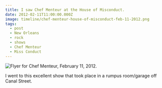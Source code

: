 ```yaml
---
title: I saw Chef Menteur at the House of Misconduct.
date: 2012-02-11T11:00:00.000Z
image: timeline/chef-menteur-house-of-misconduct-feb-11-2012.png
tags:
  - post 
  - New Orleans
  - rock
  - shows
  - Chef Menteur
  - Miss Conduct
---
```


![Flyer for Chef Menteur, February 11, 2012.](/static/img/timeline/chef-menteur-house-of-misconduct-feb-11-2012.png)

I went to this excellent show that took place in a rumpus room/garage off Canal Street.
